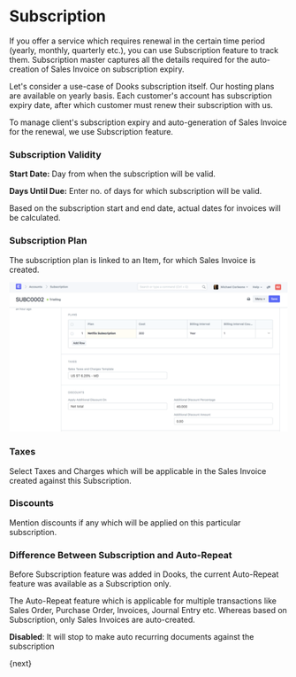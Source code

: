# Subscription

If you offer a service which requires renewal in the certain time period (yearly, monthly, quarterly etc.), you can use Subscription feature to track them. Subscription master captures all the details required for the auto-creation of Sales Invoice on subscription expiry.

Let's consider a use-case of Dooks subscription itself. Our hosting plans are available on yearly basis. Each customer's account has subscription expiry date, after which customer must renew their subscription with us.

To manage client's subscription expiry and auto-generation of Sales Invoice for the renewal, we use Subscription feature.

### Subscription Validity

**Start Date:** Day from when the subscription will be valid.

**Days Until Due:** Enter no. of days for which subscription will be valid.

Based on the subscription start and end date, actual dates for invoices will be calculated.

### Subscription Plan

The subscription plan is linked to an Item, for which Sales Invoice is created.

<img class="screenshot" alt="Subscription" src="./assets/item-subscriber.png">

### Taxes

Select Taxes and Charges which will be applicable in the Sales Invoice created against this Subscription.

### Discounts

Mention discounts if any which will be applied on this particular subscription.

### Difference Between Subscription and Auto-Repeat

Before Subscription feature was added in Dooks, the current Auto-Repeat feature was available as a Subscription only.

The Auto-Repeat feature which is applicable for multiple transactions like Sales Order, Purchase Order, Invoices, Journal Entry etc. Whereas based on Subscription, only Sales Invoices are auto-created.

**Disabled**: It will stop to make auto recurring documents against the subscription

{next}
